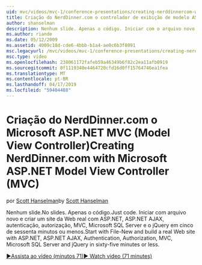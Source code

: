 ```yaml
---
uid: mvc/videos/mvc-1/conference-presentations/creating-nerddinnercom-with-microsoft-aspnet-model-view-controller-mvc
title: Criação do NerdDinner.com o controlador de exibição de modelo ASP.NET da Microsoft (MVC) | Microsoft Docs
author: shanselman
description: Nenhum slide. Apenas o código. Iniciar com o arquivo novo e criar um site da Web real com o ASP.NET, ASP.NET AJAX, autenticação, autorização, MVC, Microsoft SQL Server e...
ms.author: riande
ms.date: 05/12/2009
ms.assetid: 4009c18d-cde6-4bbb-b1a4-ae0c6b3f8091
msc.legacyurl: /mvc/videos/mvc-1/conference-presentations/creating-nerddinnercom-with-microsoft-aspnet-model-view-controller-mvc
msc.type: video
ms.openlocfilehash: 238061172fafeb59a46349b6f82c2ea11afb0919
ms.sourcegitcommit: 0f1119340e4464720cfd16d0ff15764746ea1fea
ms.translationtype: MT
ms.contentlocale: pt-BR
ms.lasthandoff: 04/17/2019
ms.locfileid: "59404488"
---
```

# <a name="creating-nerddinnercom-with-microsoft-aspnet-model-view-controller-mvc"></a><span data-ttu-id="35a3f-105">Criação do NerdDinner.com o Microsoft ASP.NET MVC (Model View Controller)</span><span class="sxs-lookup"><span data-stu-id="35a3f-105">Creating NerdDinner.com with Microsoft ASP.NET Model View Controller (MVC)</span></span>

<span data-ttu-id="35a3f-106">por [Scott Hanselman](https://github.com/shanselman)</span><span class="sxs-lookup"><span data-stu-id="35a3f-106">by [Scott Hanselman](https://github.com/shanselman)</span></span>

<span data-ttu-id="35a3f-107">Nenhum slide.</span><span class="sxs-lookup"><span data-stu-id="35a3f-107">No slides.</span></span> <span data-ttu-id="35a3f-108">Apenas o código.</span><span class="sxs-lookup"><span data-stu-id="35a3f-108">Just code.</span></span> <span data-ttu-id="35a3f-109">Iniciar com arquivo novo e criar um site da Web real com ASP.NET, ASP.NET AJAX, autenticação, autorização, MVC, Microsoft SQL Server e o jQuery em cinco de sessenta minutos ou menos.</span><span class="sxs-lookup"><span data-stu-id="35a3f-109">Start with File-New and build a real Web site with ASP.NET, ASP.NET AJAX, Authentication, Authorization, MVC, Microsoft SQL Server and jQuery in sixty-five minutes or less.</span></span>

[<span data-ttu-id="35a3f-110">&#9654;Assista ao vídeo (minutos 71)</span><span class="sxs-lookup"><span data-stu-id="35a3f-110">&#9654; Watch video (71 minutes)</span></span>](https://channel9.msdn.com/Blogs/ASP-NET-Site-Videos/creating-nerddinnercom-with-microsoft-aspnet-model-view-controller-mvc)
